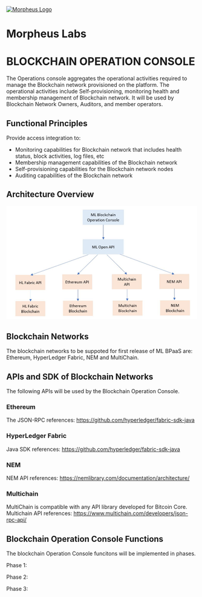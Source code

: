 
[![Morpheus Logo](https://avatars1.githubusercontent.com/u/34614083?s=200&amp;v=4)](http://morpheuslabs.io/)
# Morpheus Labs


# BLOCKCHAIN OPERATION CONSOLE
The Operations console aggregates the operational activities required to manage the Blockchain network provisioned on the platform. The operational activities include Self-provisioning, monitoring health and membership management of Blockchain network. It will be used by Blockchain Network Owners, Auditors, and member operators.

## Functional Principles
Provide access integration to:
  - Monitoring capabilities for Blockchain network that includes health status, block activities, log files, etc
  - Membership management capabilities of the Blockchain network
  - Self-provisioning capabilities for the Blockchain network nodes
  - Auditing capabilities of the Blockchain network
  
## Architecture Overview

![Operation_Console_Architecture](./img/ML-OperationConsole-HighLevel-V0.1.JPG)
  
## Blockchain Networks

The blockchain networks to be suppoted for first release of ML BPaaS are: Ethereum, HyperLedger Fabric, NEM and MultiChain.

## APIs and SDK of Blockchain Networks


The following APIs will be used by the Blockchain Operation Console.
### Ethereum

The JSON-RPC references: https://github.com/hyperledger/fabric-sdk-java


### HyperLedger Fabric

Java SDK references: https://github.com/hyperledger/fabric-sdk-java

### NEM

NEM API references: https://nemlibrary.com/documentation/architecture/


### Multichain

MultiChain is compatible with any API library developed for Bitcoin Core. Multichain API references: https://www.multichain.com/developers/json-rpc-api/

## Blockchain Operation Console Functions

The blockchain Operation Console funcitons will be implemented in phases.

Phase 1:

Phase 2:

Phase 3:




